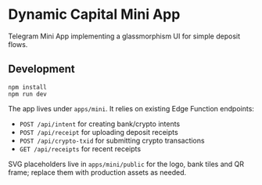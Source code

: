 # Dynamic Capital Mini App

Telegram Mini App implementing a glassmorphism UI for simple deposit flows.

## Development

```
npm install
npm run dev
```

The app lives under `apps/mini`. It relies on existing Edge Function endpoints:

- `POST /api/intent` for creating bank/crypto intents
- `POST /api/receipt` for uploading deposit receipts
- `POST /api/crypto-txid` for submitting crypto transactions
- `GET /api/receipts` for recent receipts

SVG placeholders live in `apps/mini/public` for the logo, bank tiles and QR frame; replace them with
production assets as needed.
